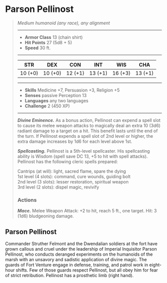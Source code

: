 # Parson Pellinost
>*Medium humanoid (any race), any alignment*
>___
>- **Armor Class** 13 (chain shirt)
>- **Hit Points** 27 (5d8 + 5)
>- **Speed** 30 ft.
>___
>|STR|DEX|CON|INT|WIS|CHA|
>|:---:|:---:|:---:|:---:|:---:|:---:|
>|10 (+0)|10 (+0)|12 (+1)|13 (+1)|16 (+3)|13 (+1)|
>___
>- **Skills** Medicine +7, Persuasion +3, Religion +5
>- **Senses** passive Perception 13
>- **Languages** any two languages
>- **Challenge** 2 (450 XP)
>___
>***Divine Eminence.*** As a bonus action, Pellinost can expend a spell slot to cause its melee weapon attacks to magically deal an extra 10 (3d6) radiant damage to a target on a hit. This benefit lasts until the end of the turn. If Pellinost expends a spell slot of 2nd level or higher, the extra damage increases by 1d6 for each level above 1st.  
>
>***Spellcasting.*** Pellinost is a 5th-level spellcaster. His spellcasting ability is Wisdom (spell save DC 13, +5 to hit with spell attacks). Pellinost has the following cleric spells prepared:  
>
>Cantrips (at will): light, sacred flame, spare the dying  
>1st level (4 slots): command, cure wounds, guiding bolt  
>2nd level (3 slots): lesser restoration, spiritual weapon  
>3rd level (2 slots): dispel magic, revivify  
>
>### Actions
>***Mace.*** Melee Weapon Attack: +2 to hit, reach 5 ft., one target. Hit: 3 (1d6) bludgeoning damage.
## Parson Pellinost
Commander Struther Felmont and the Dwendalian soldiers at the fort have grown callous and cruel under the leadership of Imperial Inquisitor Parson Pellinost, who conducts deranged experiments on the humanoids of the marsh with an unsavory and sadistic application of divine magic. The guards of Fort Venture engage in defense, training, and patrol work in eight-hour shifts. Few of those guards respect Pellinost, but all obey him for fear of strict retribution.
Pellinost has a prosthetic limb (right hand).